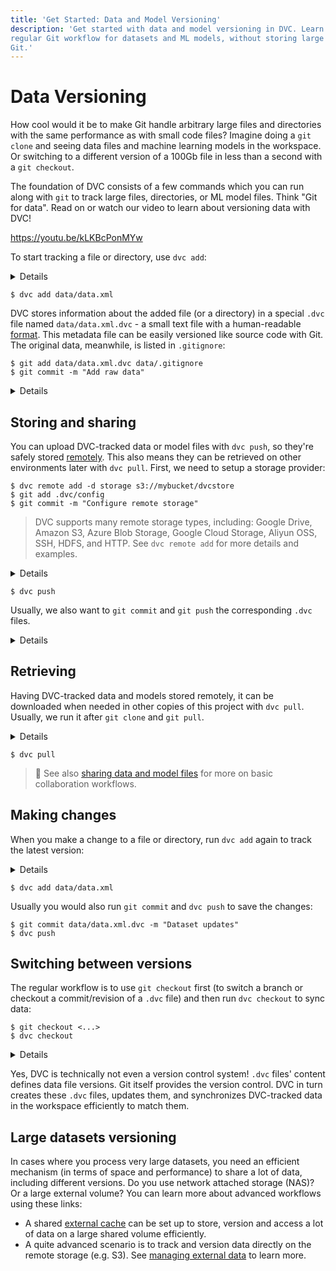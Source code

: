 ```yaml
---
title: 'Get Started: Data and Model Versioning'
description: 'Get started with data and model versioning in DVC. Learn how to use a
regular Git workflow for datasets and ML models, without storing large files in
Git.'
---
```


# Data Versioning

How cool would it be to make Git handle arbitrary large files and directories
with the same performance as with small code files? Imagine doing a `git clone`
and seeing data files and machine learning models in the workspace. Or switching
to a different version of a 100Gb file in less than a second with a
`git checkout`.

The foundation of DVC consists of a few commands which you can run along with
`git` to track large files, directories, or ML model files. Think "Git for
data". Read on or watch our video to learn about versioning data with DVC!

https://youtu.be/kLKBcPonMYw

To start tracking a file or directory, use `dvc add`:

<details>

### ⚙️ Expand to get an example dataset.

Having initialized a project in the previous section, get the data file which we
will be using later like this:

```dvc
$ dvc get https://github.com/iterative/dataset-registry \
          get-started/data.xml -o data/data.xml
```

We use the fancy `dvc get` command to jump ahead a bit and show how a Git repo
becomes a source for datasets or models — what we call a "data/model registry".
`dvc get` can download any file or directory tracked in a <abbr>DVC
repository</abbr>. It's like `wget`, but for DVC or Git repos. In this case we
download the latest version of the `data.xml` file from the
[dataset registry](https://github.com/iterative/dataset-registry) repo as the
data source.

</details>

```dvc
$ dvc add data/data.xml
```

DVC stores information about the added file (or a directory) in a special `.dvc`
file named `data/data.xml.dvc` - a small text file with a human-readable
[format](/doc/user-guide/project-structure/dvc-files). This metadata file can be
easily versioned like source code with Git. The original data, meanwhile, is
listed in `.gitignore`:

```dvc
$ git add data/data.xml.dvc data/.gitignore
$ git commit -m "Add raw data"
```

<details>

### 💡 Expand to see what happens under the hood.

`dvc add` moved the data to the project's <abbr>cache</abbr>, and
<abbr>linked</abbr> it back to the <abbr>workspace</abbr>.

```dvc
$ tree .dvc/cache
../.dvc/cache
└── a3
    └── 04afb96060aad90176268345e10355
```

The hash value of the `data.xml` file we just added (`a304afb...`) determines
the cache path shown above. And if you check `data/data.xml.dvc`, you will find
it there too:

```yaml
outs:
  - md5: a304afb96060aad90176268345e10355
    path: data.xml
```

</details>

## Storing and sharing

You can upload DVC-tracked data or model files with `dvc push`, so they're
safely stored [remotely](/doc/command-reference/remote). This also means they
can be retrieved on other environments later with `dvc pull`. First, we need to
setup a storage provider:

```dvc
$ dvc remote add -d storage s3://mybucket/dvcstore
$ git add .dvc/config
$ git commit -m "Configure remote storage"
```

> DVC supports many remote storage types, including: Google Drive, Amazon S3,
> Azure Blob Storage, Google Cloud Storage, Aliyun OSS, SSH, HDFS, and HTTP. See
> `dvc remote add` for more details and examples.

<details>

### ⚙️ Expand to set up a remote storage provider.

DVC remotes let you store a copy of the data tracked by DVC outside of the local
cache (usually a cloud storage service). For simplicity, let's set up a _local
remote_:

```dvc
$ mkdir -p /tmp/dvcstore
$ dvc remote add -d myremote /tmp/dvcstore
$ git commit .dvc/config -m "Configure local remote"
```

> While the term "local remote" may seem contradictory, it doesn't have to be.
> The "local" part refers to the type of location: another directory in the file
> system. "Remote" is what we call storage for <abbr>DVC projects</abbr>. It's
> essentially a local data backup.

</details>

```dvc
$ dvc push
```

Usually, we also want to `git commit` and `git push` the corresponding `.dvc`
files.

<details>

### 💡 Expand to see what happens under the hood.

`dvc push` copied the data <abbr>cached</abbr> locally to the remote storage we
set up earlier. You can check that the data has been stored in the DVC remote
with:

```dvc
$ ls -R /tmp/dvcstore
/tmp/dvcstore/:
a3

/tmp/dvcstore/a3:
04afb96060aad90176268345e10355
```

</details>

## Retrieving

Having DVC-tracked data and models stored remotely, it can be downloaded when
needed in other copies of this <abbr>project</abbr> with `dvc pull`. Usually, we
run it after `git clone` and `git pull`.

<details>

### ⚙️ Expand to refresh the project ⟳

If you've run `dvc push`, you can delete the cache (`.dvc/cache`) and
`data/data.xml` to experiment with `dvc pull`:

```dvc
$ rm -rf .dvc/cache
$ rm -f data/data.xml
```

</details>

```dvc
$ dvc pull
```

> 📖 See also
> [sharing data and model files](/doc/use-cases/sharing-data-and-model-files)
> for more on basic collaboration workflows.

## Making changes

When you make a change to a file or directory, run `dvc add` again to track the
latest version:

<details>

### ⚙️ Expand to make some changes.

Let's say we obtained more data from some external source. We can pretend this
is the case by doubling the dataset:

```dvc
$ cp data/data.xml /tmp/data.xml
$ cat /tmp/data.xml >> data/data.xml
```

</details>

```dvc
$ dvc add data/data.xml
```

Usually you would also run `git commit` and `dvc push` to save the changes:

```dvc
$ git commit data/data.xml.dvc -m "Dataset updates"
$ dvc push
```

## Switching between versions

The regular workflow is to use `git checkout` first (to switch a branch or
checkout a commit/revision of a `.dvc` file) and then run `dvc checkout` to sync
data:

```dvc
$ git checkout <...>
$ dvc checkout
```

<details>

### ⚙️ Expand to get the previous version of the dataset.

Let's go back to the original version of the data:

```dvc
$ git checkout HEAD~1 data/data.xml.dvc
$ dvc checkout
```

Let's commit it (no need to do `dvc push` this time since this original version
of the dataset was already saved):

```dvc
$ git commit data/data.xml.dvc -m "Revert dataset updates"
```

</details>

Yes, DVC is technically not even a version control system! `.dvc` files' content
defines data file versions. Git itself provides the version control. DVC in turn
creates these `.dvc` files, updates them, and synchronizes DVC-tracked data in
the <abbr>workspace</abbr> efficiently to match them.

## Large datasets versioning

In cases where you process very large datasets, you need an efficient mechanism
(in terms of space and performance) to share a lot of data, including different
versions. Do you use network attached storage (NAS)? Or a large external volume?
You can learn more about advanced workflows using these links:

- A shared [external cache](/doc/use-cases/shared-development-server) can be set
  up to store, version and access a lot of data on a large shared volume
  efficiently.
- A quite advanced scenario is to track and version data directly on the remote
  storage (e.g. S3). See
  [managing external data](https://dvc.org/doc/user-guide/managing-external-data)
  to learn more.
